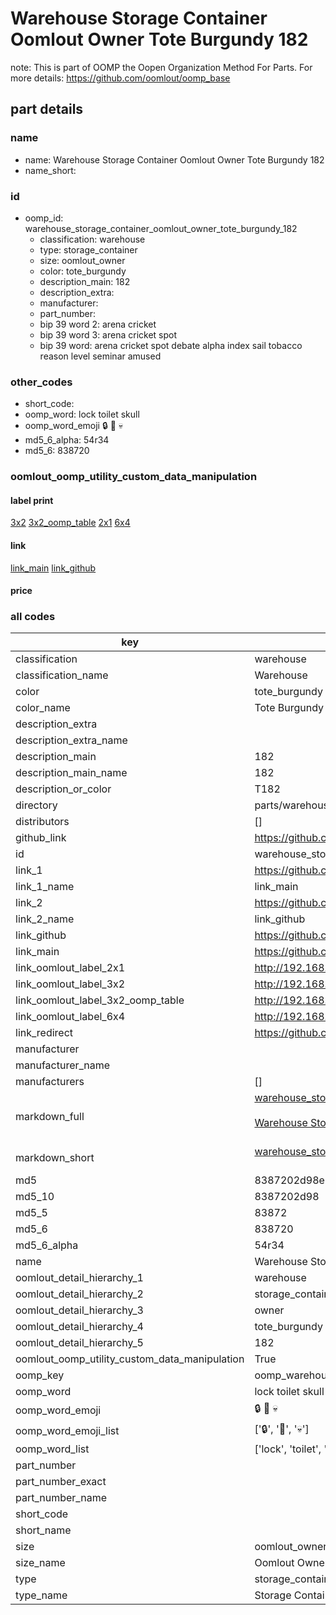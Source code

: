 # Warehouse Storage Container Oomlout Owner Tote Burgundy 182  

note: This is part of OOMP the Oopen Organization Method For Parts. For more details: https://github.com/oomlout/oomp_base

##  part details
  







### name
* name: Warehouse Storage Container Oomlout Owner Tote Burgundy 182
* name_short: 
### id
* oomp_id: warehouse_storage_container_oomlout_owner_tote_burgundy_182
  * classification: warehouse
  * type: storage_container
  * size: oomlout_owner
  * color: tote_burgundy
  * description_main: 182
  * description_extra: 
  * manufacturer: 
  * part_number: 
  * bip 39 word 2: arena cricket
  * bip 39 word 3: arena cricket spot
  * bip 39 word: arena cricket spot debate alpha index sail tobacco reason level seminar amused

### other_codes
* short_code: 
* oomp_word: lock toilet skull
* oomp_word_emoji :lock: :toilet: :skull:
* md5_6_alpha: 54r34
* md5_6: 838720






### oomlout_oomp_utility_custom_data_manipulation
#### label print
[3x2](http://192.168.1.245:1112/?label=oomp%2054r34)
[3x2_oomp_table](http://192.168.1.108:1112/?label=oomp%2054r34)
[2x1](http://192.168.1.242:1112/?label=oomp%2054r34)
[6x4](http://192.168.1.55:1112/?label=oomp%2054r34)    

#### link

[link_main](https://github.com/oomlout/oomlout_oomp_version_1_messy/tree/main/parts/warehouse_storage_container_oomlout_owner_tote_burgundy_182) [link_github](https://github.com/oomlout/oomlout_oomp_version_1_messy/tree/main/parts/warehouse_storage_container_oomlout_owner_tote_burgundy_182)                             

#### price







### all codes 
| key | value |  
| --- | --- |  
| classification | warehouse |  
| classification_name | Warehouse |  
| color | tote_burgundy |  
| color_name | Tote Burgundy |  
| description_extra |  |  
| description_extra_name |  |  
| description_main | 182 |  
| description_main_name | 182 |  
| description_or_color | T182 |  
| directory | parts/warehouse_storage_container_oomlout_owner_tote_burgundy_182 |  
| distributors | [] |  
| github_link | https://github.com/oomlout/oomlout_oomp_part_src/tree/main/parts/warehouse_storage_container_oomlout_owner_tote_burgundy_182 |  
| id | warehouse_storage_container_oomlout_owner_tote_burgundy_182 |  
| link_1 | https://github.com/oomlout/oomlout_oomp_version_1_messy/tree/main/parts/warehouse_storage_container_oomlout_owner_tote_burgundy_182 |  
| link_1_name | link_main |  
| link_2 | https://github.com/oomlout/oomlout_oomp_version_1_messy/tree/main/parts/warehouse_storage_container_oomlout_owner_tote_burgundy_182 |  
| link_2_name | link_github |  
| link_github | https://github.com/oomlout/oomlout_oomp_version_1_messy/tree/main/parts/warehouse_storage_container_oomlout_owner_tote_burgundy_182 |  
| link_main | https://github.com/oomlout/oomlout_oomp_version_1_messy/tree/main/parts/warehouse_storage_container_oomlout_owner_tote_burgundy_182 |  
| link_oomlout_label_2x1 | http://192.168.1.242:1112/?label=oomp%2054r34 |  
| link_oomlout_label_3x2 | http://192.168.1.245:1112/?label=oomp%2054r34 |  
| link_oomlout_label_3x2_oomp_table | http://192.168.1.108:1112/?label=oomp%2054r34 |  
| link_oomlout_label_6x4 | http://192.168.1.55:1112/?label=oomp%2054r34 |  
| link_redirect | https://github.com/oomlout/oomlout_oomp_version_1_messy/tree/main/parts/warehouse_storage_container_oomlout_owner_tote_burgundy_182 |  
| manufacturer |  |  
| manufacturer_name |  |  
| manufacturers | [] |  
| markdown_full | [warehouse_storage_container_oomlout_owner_tote_burgundy_182](none)<br>[](none)<br>[Warehouse Storage Container Oomlout Owner Tote Burgundy 182](none)<br><br> |  
| markdown_short | [warehouse_storage_container_oomlout_owner_tote_burgundy_182](none)<br><br> |  
| md5 | 8387202d98e337c5cb038385a58cd85b |  
| md5_10 | 8387202d98 |  
| md5_5 | 83872 |  
| md5_6 | 838720 |  
| md5_6_alpha | 54r34 |  
| name | Warehouse Storage Container Oomlout Owner Tote Burgundy 182 |  
| oomlout_detail_hierarchy_1 | warehouse |  
| oomlout_detail_hierarchy_2 | storage_container |  
| oomlout_detail_hierarchy_3 | owner |  
| oomlout_detail_hierarchy_4 | tote_burgundy |  
| oomlout_detail_hierarchy_5 | 182 |  
| oomlout_oomp_utility_custom_data_manipulation | True |  
| oomp_key | oomp_warehouse_storage_container_oomlout_owner_tote_burgundy_182 |  
| oomp_word | lock toilet skull |  
| oomp_word_emoji | :lock: :toilet: :skull: |  
| oomp_word_emoji_list | [':lock:', ':toilet:', ':skull:'] |  
| oomp_word_list | ['lock', 'toilet', 'skull'] |  
| part_number |  |  
| part_number_exact |  |  
| part_number_name |  |  
| short_code |  |  
| short_name |  |  
| size | oomlout_owner |  
| size_name | Oomlout Owner |  
| type | storage_container |  
| type_name | Storage Container |  
